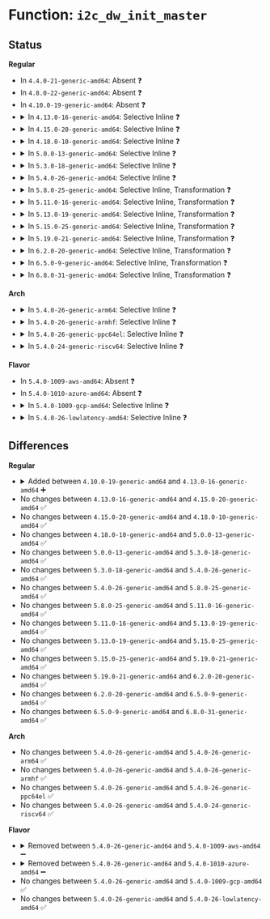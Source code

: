 # Function: <code>i2c_dw_init_master</code>

## Status
<b>Regular</b>
<ul>
<li>
In <code>4.4.0-21-generic-amd64</code>: Absent ❓
</li>
<li>
In <code>4.8.0-22-generic-amd64</code>: Absent ❓
</li>
<li>
In <code>4.10.0-19-generic-amd64</code>: Absent ❓
</li>
<li>
<details>
<summary>In <code>4.13.0-16-generic-amd64</code>: Selective Inline ❓</summary>

```c
int i2c_dw_init_master(struct dw_i2c_dev * dev)
```

```json
{
  "name": "i2c_dw_init_master",
  "collision_type": "Unique Static",
  "inline_type": "Selective",
  "funcs": [
    {
      "addr": 18446744071586342976,
      "name": "i2c_dw_init_master",
      "external": false,
      "loc": "drivers/i2c/busses/i2c-designware-master.c:54",
      "file": "drivers/i2c/busses/i2c-designware-master.c",
      "inline": "not declared, inlined",
      "caller_inline": [],
      "caller_func": [
        "drivers/i2c/busses/i2c-designware-master.c:i2c_dw_probe",
        "drivers/i2c/busses/i2c-designware-master.c:i2c_dw_xfer"
      ]
    }
  ],
  "symbols": [
    {
      "addr": 18446744071586342976,
      "name": "i2c_dw_init_master",
      "section": ".text",
      "bind": "STB_LOCAL",
      "size": 986
    }
  ]
}
```
</details>
</li>
<li>
<details>
<summary>In <code>4.15.0-20-generic-amd64</code>: Selective Inline ❓</summary>

```c
int i2c_dw_init_master(struct dw_i2c_dev * dev)
```

```json
{
  "name": "i2c_dw_init_master",
  "collision_type": "Unique Static",
  "inline_type": "Selective",
  "funcs": [
    {
      "addr": 18446744071586807440,
      "name": "i2c_dw_init_master",
      "external": false,
      "loc": "drivers/i2c/busses/i2c-designware-master.c:54",
      "file": "drivers/i2c/busses/i2c-designware-master.c",
      "inline": "not declared, inlined",
      "caller_inline": [],
      "caller_func": [
        "drivers/i2c/busses/i2c-designware-master.c:i2c_dw_probe",
        "drivers/i2c/busses/i2c-designware-master.c:i2c_dw_xfer"
      ]
    }
  ],
  "symbols": [
    {
      "addr": 18446744071586807440,
      "name": "i2c_dw_init_master",
      "section": ".text",
      "bind": "STB_LOCAL",
      "size": 986
    }
  ]
}
```
</details>
</li>
<li>
<details>
<summary>In <code>4.18.0-10-generic-amd64</code>: Selective Inline ❓</summary>

```c
int i2c_dw_init_master(struct dw_i2c_dev * dev)
```

```json
{
  "name": "i2c_dw_init_master",
  "collision_type": "Unique Static",
  "inline_type": "Selective",
  "funcs": [
    {
      "addr": 18446744071587081008,
      "name": "i2c_dw_init_master",
      "external": false,
      "loc": "drivers/i2c/busses/i2c-designware-master.c:56",
      "file": "drivers/i2c/busses/i2c-designware-master.c",
      "inline": "not declared, inlined",
      "caller_inline": [],
      "caller_func": [
        "drivers/i2c/busses/i2c-designware-master.c:i2c_dw_probe",
        "drivers/i2c/busses/i2c-designware-master.c:i2c_dw_unprepare_recovery",
        "drivers/i2c/busses/i2c-designware-master.c:i2c_dw_xfer"
      ]
    }
  ],
  "symbols": [
    {
      "addr": 18446744071587081008,
      "name": "i2c_dw_init_master",
      "section": ".text",
      "bind": "STB_LOCAL",
      "size": 1007
    }
  ]
}
```
</details>
</li>
<li>
<details>
<summary>In <code>5.0.0-13-generic-amd64</code>: Selective Inline ❓</summary>

```c
int i2c_dw_init_master(struct dw_i2c_dev * dev)
```

```json
{
  "name": "i2c_dw_init_master",
  "collision_type": "Unique Static",
  "inline_type": "Selective",
  "funcs": [
    {
      "addr": 18446744071587243072,
      "name": "i2c_dw_init_master",
      "external": false,
      "loc": "drivers/i2c/busses/i2c-designware-master.c:153",
      "file": "drivers/i2c/busses/i2c-designware-master.c",
      "inline": "not declared, inlined",
      "caller_inline": [],
      "caller_func": [
        "drivers/i2c/busses/i2c-designware-master.c:i2c_dw_unprepare_recovery",
        "drivers/i2c/busses/i2c-designware-master.c:i2c_dw_xfer"
      ]
    }
  ],
  "symbols": [
    {
      "addr": 18446744071587243072,
      "name": "i2c_dw_init_master",
      "section": ".text",
      "bind": "STB_LOCAL",
      "size": 273
    }
  ]
}
```
</details>
</li>
<li>
<details>
<summary>In <code>5.3.0-18-generic-amd64</code>: Selective Inline ❓</summary>

```c
int i2c_dw_init_master(struct dw_i2c_dev * dev)
```

```json
{
  "name": "i2c_dw_init_master",
  "collision_type": "Unique Static",
  "inline_type": "Selective",
  "funcs": [
    {
      "addr": 18446744071587508960,
      "name": "i2c_dw_init_master",
      "external": false,
      "loc": "drivers/i2c/busses/i2c-designware-master.c:153",
      "file": "drivers/i2c/busses/i2c-designware-master.c",
      "inline": "not declared, inlined",
      "caller_inline": [],
      "caller_func": [
        "drivers/i2c/busses/i2c-designware-master.c:i2c_dw_unprepare_recovery",
        "drivers/i2c/busses/i2c-designware-master.c:i2c_dw_xfer"
      ]
    }
  ],
  "symbols": [
    {
      "addr": 18446744071587508960,
      "name": "i2c_dw_init_master",
      "section": ".text",
      "bind": "STB_LOCAL",
      "size": 296
    }
  ]
}
```
</details>
</li>
<li>
<details>
<summary>In <code>5.4.0-26-generic-amd64</code>: Selective Inline ❓</summary>

```c
int i2c_dw_init_master(struct dw_i2c_dev * dev)
```

```json
{
  "name": "i2c_dw_init_master",
  "collision_type": "Unique Static",
  "inline_type": "Selective",
  "funcs": [
    {
      "addr": 18446744071587712096,
      "name": "i2c_dw_init_master",
      "external": false,
      "loc": "drivers/i2c/busses/i2c-designware-master.c:153",
      "file": "drivers/i2c/busses/i2c-designware-master.c",
      "inline": "not declared, inlined",
      "caller_inline": [],
      "caller_func": [
        "drivers/i2c/busses/i2c-designware-master.c:i2c_dw_unprepare_recovery",
        "drivers/i2c/busses/i2c-designware-master.c:i2c_dw_xfer"
      ]
    }
  ],
  "symbols": [
    {
      "addr": 18446744071587712096,
      "name": "i2c_dw_init_master",
      "section": ".text",
      "bind": "STB_LOCAL",
      "size": 296
    }
  ]
}
```
</details>
</li>
<li>
<details>
<summary>In <code>5.8.0-25-generic-amd64</code>: Selective Inline, Transformation ❓</summary>

```c
int i2c_dw_init_master(struct dw_i2c_dev * dev)
```

```json
{
  "name": "i2c_dw_init_master",
  "collision_type": "Unique Static",
  "inline_type": "Selective",
  "funcs": [
    {
      "addr": 18446744071588585241,
      "name": "i2c_dw_init_master",
      "external": false,
      "loc": "drivers/i2c/busses/i2c-designware-master.c:182",
      "file": "drivers/i2c/busses/i2c-designware-master.c",
      "inline": "not declared, inlined",
      "caller_inline": [
        "drivers/i2c/busses/i2c-designware-master.c:i2c_dw_unprepare_recovery"
      ],
      "caller_func": [
        "drivers/i2c/busses/i2c-designware-master.c:i2c_dw_unprepare_recovery",
        "drivers/i2c/busses/i2c-designware-master.c:i2c_dw_xfer"
      ]
    }
  ],
  "symbols": [
    {
      "addr": 18446744071588584256,
      "name": "i2c_dw_init_master",
      "section": ".text",
      "bind": "STB_LOCAL",
      "size": 37
    },
    {
      "addr": 18446744071588583952,
      "name": "i2c_dw_init_master.part.0",
      "section": ".text",
      "bind": "STB_LOCAL",
      "size": 292
    }
  ]
}
```
</details>
</li>
<li>
<details>
<summary>In <code>5.11.0-16-generic-amd64</code>: Selective Inline, Transformation ❓</summary>

```c
int i2c_dw_init_master(struct dw_i2c_dev * dev)
```

```json
{
  "name": "i2c_dw_init_master",
  "collision_type": "Unique Static",
  "inline_type": "Selective",
  "funcs": [
    {
      "addr": 18446744071588608985,
      "name": "i2c_dw_init_master",
      "external": false,
      "loc": "drivers/i2c/busses/i2c-designware-master.c:182",
      "file": "drivers/i2c/busses/i2c-designware-master.c",
      "inline": "not declared, inlined",
      "caller_inline": [
        "drivers/i2c/busses/i2c-designware-master.c:i2c_dw_unprepare_recovery"
      ],
      "caller_func": [
        "drivers/i2c/busses/i2c-designware-master.c:i2c_dw_unprepare_recovery",
        "drivers/i2c/busses/i2c-designware-master.c:i2c_dw_xfer"
      ]
    }
  ],
  "symbols": [
    {
      "addr": 18446744071588607744,
      "name": "i2c_dw_init_master",
      "section": ".text",
      "bind": "STB_LOCAL",
      "size": 37
    },
    {
      "addr": 18446744071588607440,
      "name": "i2c_dw_init_master.part.0",
      "section": ".text",
      "bind": "STB_LOCAL",
      "size": 292
    }
  ]
}
```
</details>
</li>
<li>
<details>
<summary>In <code>5.13.0-19-generic-amd64</code>: Selective Inline, Transformation ❓</summary>

```c
int i2c_dw_init_master(struct dw_i2c_dev * dev)
```

```json
{
  "name": "i2c_dw_init_master",
  "collision_type": "Unique Static",
  "inline_type": "Selective",
  "funcs": [
    {
      "addr": 18446744071588493977,
      "name": "i2c_dw_init_master",
      "external": false,
      "loc": "drivers/i2c/busses/i2c-designware-master.c:175",
      "file": "drivers/i2c/busses/i2c-designware-master.c",
      "inline": "not declared, inlined",
      "caller_inline": [
        "drivers/i2c/busses/i2c-designware-master.c:i2c_dw_unprepare_recovery"
      ],
      "caller_func": [
        "drivers/i2c/busses/i2c-designware-master.c:i2c_dw_unprepare_recovery",
        "drivers/i2c/busses/i2c-designware-master.c:i2c_dw_xfer"
      ]
    }
  ],
  "symbols": [
    {
      "addr": 18446744071588491184,
      "name": "i2c_dw_init_master.part.0",
      "section": ".text",
      "bind": "STB_LOCAL",
      "size": 292
    },
    {
      "addr": 18446744071588491488,
      "name": "i2c_dw_init_master",
      "section": ".text",
      "bind": "STB_LOCAL",
      "size": 37
    }
  ]
}
```
</details>
</li>
<li>
<details>
<summary>In <code>5.15.0-25-generic-amd64</code>: Selective Inline, Transformation ❓</summary>

```c
int i2c_dw_init_master(struct dw_i2c_dev * dev)
```

```json
{
  "name": "i2c_dw_init_master",
  "collision_type": "Unique Static",
  "inline_type": "Selective",
  "funcs": [
    {
      "addr": 18446744071589162601,
      "name": "i2c_dw_init_master",
      "external": false,
      "loc": "drivers/i2c/busses/i2c-designware-master.c:175",
      "file": "drivers/i2c/busses/i2c-designware-master.c",
      "inline": "not declared, inlined",
      "caller_inline": [
        "drivers/i2c/busses/i2c-designware-master.c:i2c_dw_unprepare_recovery"
      ],
      "caller_func": [
        "drivers/i2c/busses/i2c-designware-master.c:i2c_dw_unprepare_recovery",
        "drivers/i2c/busses/i2c-designware-master.c:i2c_dw_xfer"
      ]
    }
  ],
  "symbols": [
    {
      "addr": 18446744071589159776,
      "name": "i2c_dw_init_master.part.0",
      "section": ".text",
      "bind": "STB_LOCAL",
      "size": 292
    },
    {
      "addr": 18446744071589160080,
      "name": "i2c_dw_init_master",
      "section": ".text",
      "bind": "STB_LOCAL",
      "size": 37
    }
  ]
}
```
</details>
</li>
<li>
<details>
<summary>In <code>5.19.0-21-generic-amd64</code>: Selective Inline, Transformation ❓</summary>

```c
int i2c_dw_init_master(struct dw_i2c_dev * dev)
```

```json
{
  "name": "i2c_dw_init_master",
  "collision_type": "Unique Static",
  "inline_type": "Selective",
  "funcs": [
    {
      "addr": 18446744071590615495,
      "name": "i2c_dw_init_master",
      "external": false,
      "loc": "drivers/i2c/busses/i2c-designware-master.c:175",
      "file": "drivers/i2c/busses/i2c-designware-master.c",
      "inline": "not declared, inlined",
      "caller_inline": [
        "drivers/i2c/busses/i2c-designware-master.c:i2c_dw_unprepare_recovery"
      ],
      "caller_func": [
        "drivers/i2c/busses/i2c-designware-master.c:i2c_dw_unprepare_recovery",
        "drivers/i2c/busses/i2c-designware-master.c:i2c_dw_xfer"
      ]
    }
  ],
  "symbols": [
    {
      "addr": 18446744071590612656,
      "name": "i2c_dw_init_master.part.0",
      "section": ".text",
      "bind": "STB_LOCAL",
      "size": 271
    },
    {
      "addr": 18446744071590612928,
      "name": "i2c_dw_init_master",
      "section": ".text",
      "bind": "STB_LOCAL",
      "size": 42
    }
  ]
}
```
</details>
</li>
<li>
<details>
<summary>In <code>6.2.0-20-generic-amd64</code>: Selective Inline, Transformation ❓</summary>

```c
int i2c_dw_init_master(struct dw_i2c_dev * dev)
```

```json
{
  "name": "i2c_dw_init_master",
  "collision_type": "Unique Static",
  "inline_type": "Selective",
  "funcs": [
    {
      "addr": 18446744071592276231,
      "name": "i2c_dw_init_master",
      "external": false,
      "loc": "drivers/i2c/busses/i2c-designware-master.c:175",
      "file": "drivers/i2c/busses/i2c-designware-master.c",
      "inline": "not declared, inlined",
      "caller_inline": [
        "drivers/i2c/busses/i2c-designware-master.c:i2c_dw_unprepare_recovery",
        "drivers/i2c/busses/i2c-designware-master.c:i2c_dw_xfer"
      ],
      "caller_func": [
        "drivers/i2c/busses/i2c-designware-master.c:i2c_dw_unprepare_recovery",
        "drivers/i2c/busses/i2c-designware-master.c:i2c_dw_xfer"
      ]
    }
  ],
  "symbols": [
    {
      "addr": 18446744071592273952,
      "name": "i2c_dw_init_master.part.0",
      "section": ".text",
      "bind": "STB_LOCAL",
      "size": 271
    },
    {
      "addr": 18446744071592274240,
      "name": "i2c_dw_init_master",
      "section": ".text",
      "bind": "STB_LOCAL",
      "size": 42
    }
  ]
}
```
</details>
</li>
<li>
<details>
<summary>In <code>6.5.0-9-generic-amd64</code>: Selective Inline, Transformation ❓</summary>

```c
int i2c_dw_init_master(struct dw_i2c_dev * dev)
```

```json
{
  "name": "i2c_dw_init_master",
  "collision_type": "Unique Static",
  "inline_type": "Selective",
  "funcs": [
    {
      "addr": 18446744071592701431,
      "name": "i2c_dw_init_master",
      "external": false,
      "loc": "drivers/i2c/busses/i2c-designware-master.c:175",
      "file": "drivers/i2c/busses/i2c-designware-master.c",
      "inline": "not declared, inlined",
      "caller_inline": [
        "drivers/i2c/busses/i2c-designware-master.c:i2c_dw_unprepare_recovery",
        "drivers/i2c/busses/i2c-designware-master.c:i2c_dw_xfer"
      ],
      "caller_func": [
        "drivers/i2c/busses/i2c-designware-master.c:i2c_dw_unprepare_recovery",
        "drivers/i2c/busses/i2c-designware-master.c:i2c_dw_xfer"
      ]
    }
  ],
  "symbols": [
    {
      "addr": 18446744071592699376,
      "name": "i2c_dw_init_master.part.0",
      "section": ".text",
      "bind": "STB_LOCAL",
      "size": 271
    },
    {
      "addr": 18446744071592699664,
      "name": "i2c_dw_init_master",
      "section": ".text",
      "bind": "STB_LOCAL",
      "size": 47
    }
  ]
}
```
</details>
</li>
<li>
<details>
<summary>In <code>6.8.0-31-generic-amd64</code>: Selective Inline, Transformation ❓</summary>

```c
int i2c_dw_init_master(struct dw_i2c_dev * dev)
```

```json
{
  "name": "i2c_dw_init_master",
  "collision_type": "Unique Static",
  "inline_type": "Selective",
  "funcs": [
    {
      "addr": 18446744071593447431,
      "name": "i2c_dw_init_master",
      "external": false,
      "loc": "drivers/i2c/busses/i2c-designware-master.c:176",
      "file": "drivers/i2c/busses/i2c-designware-master.c",
      "inline": "not declared, inlined",
      "caller_inline": [
        "drivers/i2c/busses/i2c-designware-master.c:i2c_dw_unprepare_recovery",
        "drivers/i2c/busses/i2c-designware-master.c:i2c_dw_xfer"
      ],
      "caller_func": [
        "drivers/i2c/busses/i2c-designware-master.c:i2c_dw_unprepare_recovery",
        "drivers/i2c/busses/i2c-designware-master.c:i2c_dw_xfer"
      ]
    }
  ],
  "symbols": [
    {
      "addr": 18446744071593444272,
      "name": "i2c_dw_init_master.part.0",
      "section": ".text",
      "bind": "STB_LOCAL",
      "size": 271
    },
    {
      "addr": 18446744071593444560,
      "name": "i2c_dw_init_master",
      "section": ".text",
      "bind": "STB_LOCAL",
      "size": 47
    }
  ]
}
```
</details>
</li>
</ul>
<b>Arch</b>
<ul>
<li>
<details>
<summary>In <code>5.4.0-26-generic-arm64</code>: Selective Inline ❓</summary>

```c
int i2c_dw_init_master(struct dw_i2c_dev * dev)
```

```json
{
  "name": "i2c_dw_init_master",
  "collision_type": "Unique Static",
  "inline_type": "Selective",
  "funcs": [
    {
      "addr": 18446603336500877824,
      "name": "i2c_dw_init_master",
      "external": false,
      "loc": "drivers/i2c/busses/i2c-designware-master.c:153",
      "file": "drivers/i2c/busses/i2c-designware-master.c",
      "inline": "not declared, inlined",
      "caller_inline": [],
      "caller_func": [
        "drivers/i2c/busses/i2c-designware-master.c:i2c_dw_unprepare_recovery",
        "drivers/i2c/busses/i2c-designware-master.c:i2c_dw_xfer"
      ]
    }
  ],
  "symbols": [
    {
      "addr": 18446603336500877824,
      "name": "i2c_dw_init_master",
      "section": ".text",
      "bind": "STB_LOCAL",
      "size": 276
    }
  ]
}
```
</details>
</li>
<li>
<details>
<summary>In <code>5.4.0-26-generic-armhf</code>: Selective Inline ❓</summary>

```c
int i2c_dw_init_master(struct dw_i2c_dev * dev)
```

```json
{
  "name": "i2c_dw_init_master",
  "collision_type": "Unique Static",
  "inline_type": "Selective",
  "funcs": [
    {
      "addr": 3233386648,
      "name": "i2c_dw_init_master",
      "external": false,
      "loc": "drivers/i2c/busses/i2c-designware-master.c:153",
      "file": "drivers/i2c/busses/i2c-designware-master.c",
      "inline": "not declared, inlined",
      "caller_inline": [],
      "caller_func": [
        "drivers/i2c/busses/i2c-designware-master.c:i2c_dw_unprepare_recovery",
        "drivers/i2c/busses/i2c-designware-master.c:i2c_dw_xfer"
      ]
    }
  ],
  "symbols": [
    {
      "addr": 3233386648,
      "name": "i2c_dw_init_master",
      "section": ".text",
      "bind": "STB_LOCAL",
      "size": 292
    }
  ]
}
```
</details>
</li>
<li>
<details>
<summary>In <code>5.4.0-26-generic-ppc64el</code>: Selective Inline ❓</summary>

```c
int i2c_dw_init_master(struct dw_i2c_dev * dev)
```

```json
{
  "name": "i2c_dw_init_master",
  "collision_type": "Unique Static",
  "inline_type": "Selective",
  "funcs": [
    {
      "addr": 13835058055294342192,
      "name": "i2c_dw_init_master",
      "external": false,
      "loc": "drivers/i2c/busses/i2c-designware-master.c:153",
      "file": "drivers/i2c/busses/i2c-designware-master.c",
      "inline": "not declared, inlined",
      "caller_inline": [],
      "caller_func": [
        "drivers/i2c/busses/i2c-designware-master.c:i2c_dw_unprepare_recovery",
        "drivers/i2c/busses/i2c-designware-master.c:i2c_dw_xfer"
      ]
    }
  ],
  "symbols": [
    {
      "addr": 13835058055294342192,
      "name": "i2c_dw_init_master",
      "section": ".text",
      "bind": "STB_LOCAL",
      "size": 404
    }
  ]
}
```
</details>
</li>
<li>
<details>
<summary>In <code>5.4.0-24-generic-riscv64</code>: Selective Inline ❓</summary>

```c
int i2c_dw_init_master(struct dw_i2c_dev * dev)
```

```json
{
  "name": "i2c_dw_init_master",
  "collision_type": "Unique Static",
  "inline_type": "Selective",
  "funcs": [
    {
      "addr": 18446743936277670914,
      "name": "i2c_dw_init_master",
      "external": false,
      "loc": "drivers/i2c/busses/i2c-designware-master.c:153",
      "file": "drivers/i2c/busses/i2c-designware-master.c",
      "inline": "not declared, inlined",
      "caller_inline": [],
      "caller_func": [
        "drivers/i2c/busses/i2c-designware-master.c:i2c_dw_unprepare_recovery",
        "drivers/i2c/busses/i2c-designware-master.c:i2c_dw_xfer"
      ]
    }
  ],
  "symbols": [
    {
      "addr": 18446743936277670914,
      "name": "i2c_dw_init_master",
      "section": ".text",
      "bind": "STB_LOCAL",
      "size": 274
    }
  ]
}
```
</details>
</li>
</ul>
<b>Flavor</b>
<ul>
<li>
In <code>5.4.0-1009-aws-amd64</code>: Absent ❓
</li>
<li>
In <code>5.4.0-1010-azure-amd64</code>: Absent ❓
</li>
<li>
<details>
<summary>In <code>5.4.0-1009-gcp-amd64</code>: Selective Inline ❓</summary>

```c
int i2c_dw_init_master(struct dw_i2c_dev * dev)
```

```json
{
  "name": "i2c_dw_init_master",
  "collision_type": "Unique Static",
  "inline_type": "Selective",
  "funcs": [
    {
      "addr": 18446744071587668240,
      "name": "i2c_dw_init_master",
      "external": false,
      "loc": "drivers/i2c/busses/i2c-designware-master.c:153",
      "file": "drivers/i2c/busses/i2c-designware-master.c",
      "inline": "not declared, inlined",
      "caller_inline": [],
      "caller_func": [
        "drivers/i2c/busses/i2c-designware-master.c:i2c_dw_unprepare_recovery",
        "drivers/i2c/busses/i2c-designware-master.c:i2c_dw_xfer"
      ]
    }
  ],
  "symbols": [
    {
      "addr": 18446744071587668240,
      "name": "i2c_dw_init_master",
      "section": ".text",
      "bind": "STB_LOCAL",
      "size": 296
    }
  ]
}
```
</details>
</li>
<li>
<details>
<summary>In <code>5.4.0-26-lowlatency-amd64</code>: Selective Inline ❓</summary>

```c
int i2c_dw_init_master(struct dw_i2c_dev * dev)
```

```json
{
  "name": "i2c_dw_init_master",
  "collision_type": "Unique Static",
  "inline_type": "Selective",
  "funcs": [
    {
      "addr": 18446744071587774624,
      "name": "i2c_dw_init_master",
      "external": false,
      "loc": "drivers/i2c/busses/i2c-designware-master.c:153",
      "file": "drivers/i2c/busses/i2c-designware-master.c",
      "inline": "not declared, inlined",
      "caller_inline": [],
      "caller_func": [
        "drivers/i2c/busses/i2c-designware-master.c:i2c_dw_unprepare_recovery",
        "drivers/i2c/busses/i2c-designware-master.c:i2c_dw_xfer"
      ]
    }
  ],
  "symbols": [
    {
      "addr": 18446744071587774624,
      "name": "i2c_dw_init_master",
      "section": ".text",
      "bind": "STB_LOCAL",
      "size": 296
    }
  ]
}
```
</details>
</li>
</ul>

## Differences
<b>Regular</b>
<ul>
<li>
<details>
<summary>Added between <code>4.10.0-19-generic-amd64</code> and <code>4.13.0-16-generic-amd64</code> ➕</summary>

```c
int i2c_dw_init_master(struct dw_i2c_dev * dev)
```
</details>
</li>
<li>
No changes between <code>4.13.0-16-generic-amd64</code> and <code>4.15.0-20-generic-amd64</code> ✅
</li>
<li>
No changes between <code>4.15.0-20-generic-amd64</code> and <code>4.18.0-10-generic-amd64</code> ✅
</li>
<li>
No changes between <code>4.18.0-10-generic-amd64</code> and <code>5.0.0-13-generic-amd64</code> ✅
</li>
<li>
No changes between <code>5.0.0-13-generic-amd64</code> and <code>5.3.0-18-generic-amd64</code> ✅
</li>
<li>
No changes between <code>5.3.0-18-generic-amd64</code> and <code>5.4.0-26-generic-amd64</code> ✅
</li>
<li>
No changes between <code>5.4.0-26-generic-amd64</code> and <code>5.8.0-25-generic-amd64</code> ✅
</li>
<li>
No changes between <code>5.8.0-25-generic-amd64</code> and <code>5.11.0-16-generic-amd64</code> ✅
</li>
<li>
No changes between <code>5.11.0-16-generic-amd64</code> and <code>5.13.0-19-generic-amd64</code> ✅
</li>
<li>
No changes between <code>5.13.0-19-generic-amd64</code> and <code>5.15.0-25-generic-amd64</code> ✅
</li>
<li>
No changes between <code>5.15.0-25-generic-amd64</code> and <code>5.19.0-21-generic-amd64</code> ✅
</li>
<li>
No changes between <code>5.19.0-21-generic-amd64</code> and <code>6.2.0-20-generic-amd64</code> ✅
</li>
<li>
No changes between <code>6.2.0-20-generic-amd64</code> and <code>6.5.0-9-generic-amd64</code> ✅
</li>
<li>
No changes between <code>6.5.0-9-generic-amd64</code> and <code>6.8.0-31-generic-amd64</code> ✅
</li>
</ul>
<b>Arch</b>
<ul>
<li>
No changes between <code>5.4.0-26-generic-amd64</code> and <code>5.4.0-26-generic-arm64</code> ✅
</li>
<li>
No changes between <code>5.4.0-26-generic-amd64</code> and <code>5.4.0-26-generic-armhf</code> ✅
</li>
<li>
No changes between <code>5.4.0-26-generic-amd64</code> and <code>5.4.0-26-generic-ppc64el</code> ✅
</li>
<li>
No changes between <code>5.4.0-26-generic-amd64</code> and <code>5.4.0-24-generic-riscv64</code> ✅
</li>
</ul>
<b>Flavor</b>
<ul>
<li>
<details>
<summary>Removed between <code>5.4.0-26-generic-amd64</code> and <code>5.4.0-1009-aws-amd64</code> ➖</summary>

```c
int i2c_dw_init_master(struct dw_i2c_dev * dev)
```
</details>
</li>
<li>
<details>
<summary>Removed between <code>5.4.0-26-generic-amd64</code> and <code>5.4.0-1010-azure-amd64</code> ➖</summary>

```c
int i2c_dw_init_master(struct dw_i2c_dev * dev)
```
</details>
</li>
<li>
No changes between <code>5.4.0-26-generic-amd64</code> and <code>5.4.0-1009-gcp-amd64</code> ✅
</li>
<li>
No changes between <code>5.4.0-26-generic-amd64</code> and <code>5.4.0-26-lowlatency-amd64</code> ✅
</li>
</ul>
